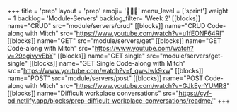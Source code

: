 +++
title = 'prep'
layout = 'prep'
emoji= '🧑🏾‍💻'
menu_level = ['sprint']
weight = 1
backlog= 'Module-Servers'
backlog_filter= 'Week 2'
[[blocks]]
name="CRUD"
src="module/servers/crud"
[[blocks]]
name="CRUD Code-along with Mitch"
src="https://www.youtube.com/watch?v=u1fEONF64RI"
[[blocks]]
name="GET"
src="module/servers/get"
[[blocks]]
name="GET Code-along with Mitch"
src="https://www.youtube.com/watch?v=29ogivyvEbY"
[[blocks]]
name="GET single"
src="module/servers/get-single"
[[blocks]]
name="GET Single Code-along with Mitch"
src="https://www.youtube.com/watch?v=f_qw-Jwk9xw"
[[blocks]]
name="POST"
src="module/servers/post"
[[blocks]]
name="POST Code-along with Mitch"
src="https://www.youtube.com/watch?v=GJkEynYUMR8"
[[blocks]]
name="Difficult workplace conversations"
src="https://cyf-pd.netlify.app/blocks/prep-difficult-workplace-conversations/readme/"
+++
